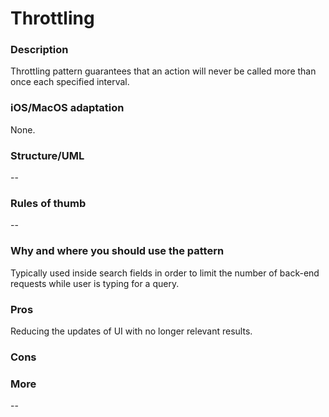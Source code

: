 

# Throttling

### Description </br>
Throttling pattern guarantees that an action will never be called more than once each specified interval. </br>

### iOS/MacOS adaptation </br>
None. </br>

### Structure/UML
--

### Rules of thumb
--

### Why and where you should use the pattern
Typically used inside search fields in order to limit the number of back-end requests while user is typing for a query. </br>

### Pros </br>
Reducing the updates of UI with no longer relevant results. </br>

### Cons </br>

### More
--
